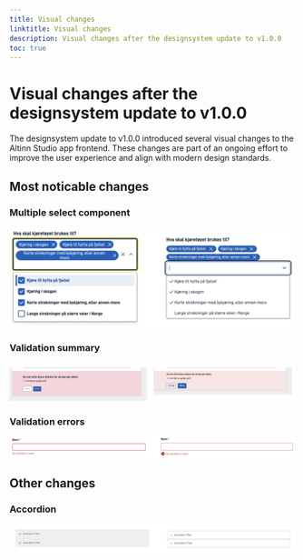 ```yaml
---
title: Visual changes
linktitle: Visual changes
description: Visual changes after the designsystem update to v1.0.0
toc: true
---
```


# Visual changes after the designsystem update to v1.0.0

The designsystem update to v1.0.0 introduced several visual changes to the Altinn Studio app frontend. These changes are
part of an ongoing effort to improve the user experience and align with modern design standards.

## Most noticable changes

### Multiple select component

![Multiple select component before and after](multiselect.png)

### Validation summary

![Validation summary before and after](errorsummary.png)

### Validation errors

![Validation errors before and after](errormessage.png)

## Other changes

### Accordion

![Accordion before and after](accordion.png)